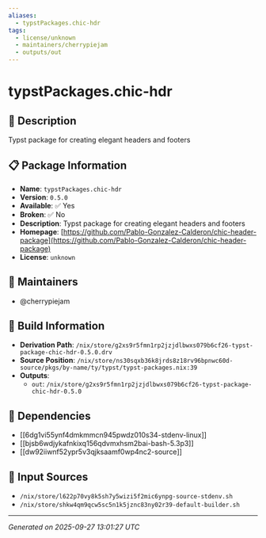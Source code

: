 ```yaml
---
aliases:
  - typstPackages.chic-hdr
tags:
  - license/unknown
  - maintainers/cherrypiejam
  - outputs/out
---
```


# typstPackages.chic-hdr

## 📝 Description

Typst package for creating elegant headers and footers

## 📋 Package Information

- **Name**: `typstPackages.chic-hdr`
- **Version**: `0.5.0`
- **Available**: ✅ Yes
- **Broken**: ✅ No
- **Description**: Typst package for creating elegant headers and footers
- **Homepage**: [https://github.com/Pablo-Gonzalez-Calderon/chic-header-package](https://github.com/Pablo-Gonzalez-Calderon/chic-header-package)
- **License**: `unknown`
## 👥 Maintainers

- @cherrypiejam


## 🔧 Build Information

- **Derivation Path**: `/nix/store/g2xs9r5fmn1rp2jzjdlbwxs079b6cf26-typst-package-chic-hdr-0.5.0.drv`
- **Source Position**: `/nix/store/ns30sqxb36k8jrds8z18rv96bpnwc60d-source/pkgs/by-name/ty/typst/typst-packages.nix:39`
- **Outputs**:
  - `out`:  `/nix/store/g2xs9r5fmn1rp2jzjdlbwxs079b6cf26-typst-package-chic-hdr-0.5.0`

## 🔗 Dependencies

- [[6dg1vi55ynf4dmkmmcn945pwdz010s34-stdenv-linux]]
- [[bjsb6wdjykafnkixq156qdvmxhsm2bai-bash-5.3p3]]
- [[dw92iiwnf52ypr5v3qjksaamf0wp4nc2-source]]

## 📁 Input Sources

- `/nix/store/l622p70vy8k5sh7y5wizi5f2mic6ynpg-source-stdenv.sh`
- `/nix/store/shkw4qm9qcw5sc5n1k5jznc83ny02r39-default-builder.sh`

---
*Generated on 2025-09-27 13:01:27 UTC*
